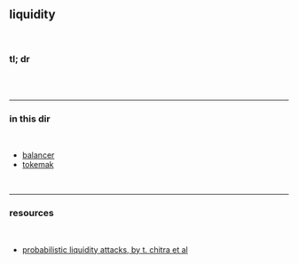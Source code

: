 ## liquidity

<br>

### tl; dr

<br>


<br>

---

### in this dir

<br>

* [balancer](balancer.md)
* [tokemak](tokemak.md)

<br>

----

### resources

<br>

* [probabilistic liquidity attacks, by t. chitra et al](https://drive.google.com/file/d/1kCsmC52Jbhj8bpQMMo3-Z92P6L5E5hxl/view)
